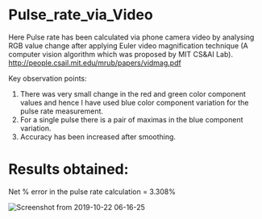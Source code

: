 # Pulse_rate_via_Video

Here Pulse rate has been calculated via phone camera video by analysing RGB value change after applying Euler video magnification technique (A computer vision algorithm which was proposed by MIT CS&amp;AI Lab).
http://people.csail.mit.edu/mrub/papers/vidmag.pdf

Key observation points:
1. There was very small change in the red and green color component values and hence I have used blue color component variation for the pulse rate measurement.
2. For a single pulse there is a pair of maximas in the blue component variation.
3. Accuracy has been increased after smoothing.

# Results obtained:

   Net % error in the pulse rate calculation = 3.308%

![Screenshot from 2019-10-22 06-16-25](https://user-images.githubusercontent.com/23376016/67253121-ba088080-f493-11e9-9291-a1f1f2f7b675.png)


